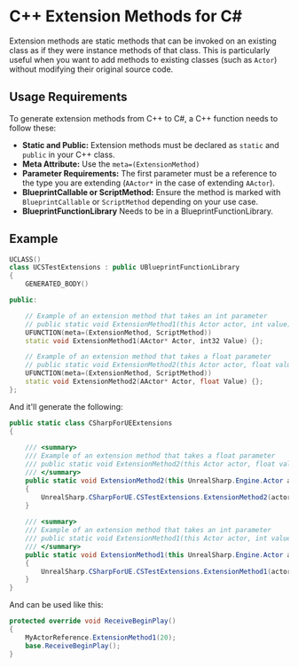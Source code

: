 # C++ Extension Methods for C#

Extension methods are static methods that can be invoked on an existing class as if they were instance methods of that class. This is particularly useful when you want to add methods to existing classes (such as `Actor`) without modifying their original source code.

## Usage Requirements

To generate extension methods from C++ to C#, a C++ function needs to follow these:

- **Static and Public:** Extension methods must be declared as `static` and `public` in your C++ class.
- **Meta Attribute:** Use the `meta=(ExtensionMethod)`
- **Parameter Requirements:** The first parameter must be a reference to the type you are extending (`AActor*` in the case of extending `AActor`).
- **BlueprintCallable or ScriptMethod:** Ensure the method is marked with `BlueprintCallable` or `ScriptMethod` depending on your use case.
- **BlueprintFunctionLibrary** Needs to be in a BlueprintFunctionLibrary.

## Example

```cpp
UCLASS()
class UCSTestExtensions : public UBlueprintFunctionLibrary
{
    GENERATED_BODY()

public:

    // Example of an extension method that takes an int parameter
    // public static void ExtensionMethod1(this Actor actor, int value)
    UFUNCTION(meta=(ExtensionMethod, ScriptMethod))
    static void ExtensionMethod1(AActor* Actor, int32 Value) {};

    // Example of an extension method that takes a float parameter
    // public static void ExtensionMethod2(this Actor actor, float value)
    UFUNCTION(meta=(ExtensionMethod, ScriptMethod))
    static void ExtensionMethod2(AActor* Actor, float Value) {};
};
```

And it'll generate the following:

```c#
public static class CSharpForUEExtensions
{
    
    /// <summary>
    /// Example of an extension method that takes a float parameter
    /// public static void ExtensionMethod2(this Actor actor, float value)
    /// </summary>
    public static void ExtensionMethod2(this UnrealSharp.Engine.Actor actor, float value)
    {
        UnrealSharp.CSharpForUE.CSTestExtensions.ExtensionMethod2(actor, value);
    }
    
    /// <summary>
    /// Example of an extension method that takes an int parameter
    /// public static void ExtensionMethod1(this Actor actor, int value)
    /// </summary>
    public static void ExtensionMethod1(this UnrealSharp.Engine.Actor actor, int value)
    {
        UnrealSharp.CSharpForUE.CSTestExtensions.ExtensionMethod1(actor, value);
    }
}
```

And can be used like this:

```c#
protected override void ReceiveBeginPlay()
{
    MyActorReference.ExtensionMethod1(20);
    base.ReceiveBeginPlay();
}
```
